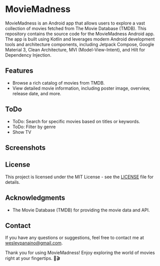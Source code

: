 # MovieMadness

MovieMadness is an Android app that allows users to explore a vast collection of movies fetched from The Movie Database (TMDB). This repository contains the source code for the MovieMadness Android app. The app is built using Kotlin and leverages modern Android development tools and architecture components, including Jetpack Compose, Google Material 3, Clean Architecture, MVI (Model-View-Intent), and Hilt for Dependency Injection.

## Features

- Browse a rich catalog of movies from TMDB.
- View detailed movie information, including poster image, overview, release date, and more.


## ToDo
- ToDo: Search for specific movies based on titles or keywords.
- ToDo: Filter by genre
- Show TV 

## Screenshots

## License

This project is licensed under the MIT License - see the [LICENSE](LICENSE) file for details.

## Acknowledgments

- The Movie Database (TMDB) for providing the movie data and API.

## Contact

If you have any questions or suggestions, feel free to contact me at [wesleypanaino@gmail.com](mailto:wesleypanaino@gmail.com).

Thank you for using MovieMadness! Enjoy exploring the world of movies right at your fingertips. 🍿🎬